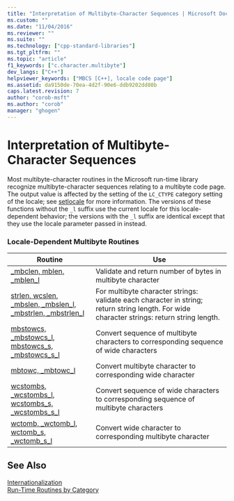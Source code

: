 ```yaml
---
title: "Interpretation of Multibyte-Character Sequences | Microsoft Docs"
ms.custom: ""
ms.date: "11/04/2016"
ms.reviewer: ""
ms.suite: ""
ms.technology: ["cpp-standard-libraries"]
ms.tgt_pltfrm: ""
ms.topic: "article"
f1_keywords: ["c.character.multibyte"]
dev_langs: ["C++"]
helpviewer_keywords: ["MBCS [C++], locale code page"]
ms.assetid: da9150de-70ea-4d2f-90e6-ddb9202dd80b
caps.latest.revision: 7
author: "corob-msft"
ms.author: "corob"
manager: "ghogen"
---
```

# Interpretation of Multibyte-Character Sequences
Most multibyte-character routines in the Microsoft run-time library recognize multibyte-character sequences relating to a multibyte code page. The output value is affected by the setting of the `LC_CTYPE` category setting of the locale; see [setlocale](../c-runtime-library/reference/setlocale-wsetlocale.md) for more information. The versions of these functions without the `_l` suffix use the current locale for this locale-dependent behavior; the versions with the `_l` suffix are identical except that they use the locale parameter passed in instead.  
  
### Locale-Dependent Multibyte Routines  
  
|Routine|Use|  
|-------------|---------|  
|[_mbclen, mblen, _mblen_l](../c-runtime-library/reference/mbclen-mblen-mblen-l.md)|Validate and return number of bytes in multibyte character|  
|[strlen, wcslen, _mbslen, _mbslen_l, _mbstrlen, _mbstrlen_l](../c-runtime-library/reference/strlen-wcslen-mbslen-mbslen-l-mbstrlen-mbstrlen-l.md)|For multibyte character strings: validate each character in string; return string length. For wide character strings: return string length.|  
|[mbstowcs, _mbstowcs_l](../c-runtime-library/reference/mbstowcs-mbstowcs-l.md), [mbstowcs_s, _mbstowcs_s_l](../c-runtime-library/reference/mbstowcs-s-mbstowcs-s-l.md)|Convert sequence of multibyte characters to corresponding sequence of wide characters|  
|[mbtowc, _mbtowc_l](../c-runtime-library/reference/mbtowc-mbtowc-l.md)|Convert multibyte character to corresponding wide character|  
|[wcstombs, _wcstombs_l](../c-runtime-library/reference/wcstombs-wcstombs-l.md), [wcstombs_s, _wcstombs_s_l](../c-runtime-library/reference/wcstombs-s-wcstombs-s-l.md)|Convert sequence of wide characters to corresponding sequence of multibyte characters|  
|[wctomb, _wctomb_l](../c-runtime-library/reference/wctomb-wctomb-l.md), [wctomb_s, _wctomb_s_l](../c-runtime-library/reference/wctomb-s-wctomb-s-l.md)|Convert wide character to corresponding multibyte character|  
  
## See Also  
 [Internationalization](../c-runtime-library/internationalization.md)   
 [Run-Time Routines by Category](../c-runtime-library/run-time-routines-by-category.md)